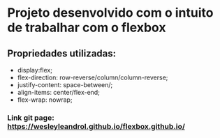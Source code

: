 # Projeto desenvolvido com o intuito de trabalhar com o flexbox
## Propriedades utilizadas:
- display:flex;
- flex-direction: row-reverse/column/column-reverse;
- justify-content: space-between/;
- align-items: center/flex-end;
- flex-wrap: nowrap;
 ### Link git page: https://wesleyleandrol.github.io/flexbox.github.io/
